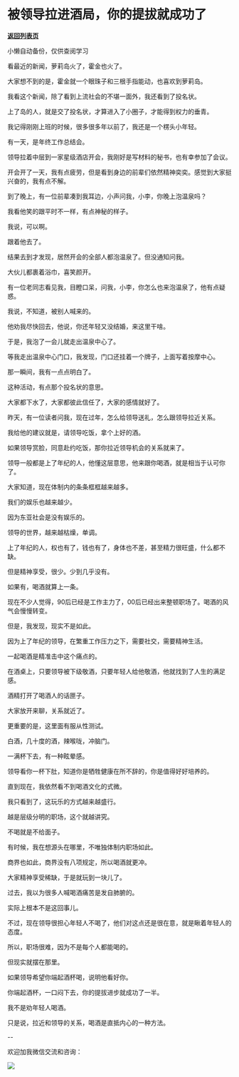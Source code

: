# 被领导拉进酒局，你的提拔就成功了

[**返回列表页**](/gzh/费曼的小茶馆)

小懒自动备份，仅供查阅学习

看最近的新闻，萝莉岛火了，霍金也火了。

  

大家想不到的是，霍金就一个眼珠子和三根手指能动，也喜欢到萝莉岛。

  

我看这个新闻，除了看到上流社会的不堪一面外，我还看到了投名状。

  

上了岛的人，就是交了投名状，才算进入了小圈子，才能得到权力的垂青。

  

我记得刚刚上班的时候，很多很多年以前了，我还是一个楞头小年轻。

  

有一天，是年终工作总结会。

  

领导拉着中层到一家星级酒店开会，我刚好是写材料的秘书，也有幸参加了会议。

  

开会开了一天，我有点疲劳，但是看到身边的前辈们依然精神奕奕。感觉到大家挺兴奋的，我有点不解。

  

到了晚上，有一位前辈凑到我耳边，小声问我，小李，你晚上泡温泉吗？

  

我看他笑的跟平时不一样，有点神秘的样子。

  

我说，可以啊。

  

跟着他去了。

  

结果去到才发现，居然开会的全部人都泡温泉了。但没通知问我。

  

大伙儿都裹着浴巾，喜笑颜开。

  

有一位老同志看见我，目瞪口呆，问我，小李，你怎么也来泡温泉了，他有点疑惑。

  

我说，不知道，被别人喊来的。

  

他劝我尽快回去，他说，你还年轻又没结婚，来这里干啥。

  

于是，我泡了一会儿就走出温泉中心了。

  

等我走出温泉中心门口，我发现，门口还挂着一个牌子，上面写着按摩中心。

  

那一瞬间，我有一点点明白了。

  

这种活动，有点那个投名状的意思。

  

大家都下水了，大家都彼此信任了，大家的感情就好了。

  

昨天，有一位读者问我，现在过年，怎么给领导送礼，怎么跟领导拉近关系。

  

我给他的建议就是，请领导吃饭，拿个上好的酒。

  

如果领导赏脸，同意赴约吃饭，那你拉近领导机会的关系就来了。

  

领导一般都是上了年纪的人，他懂这层意思，他来跟你喝酒，就是相当于认可你了。

  

大家知道，现在体制内的条条框框越来越多。

  

我们的娱乐也越来越少。

  

因为东亚社会是没有娱乐的。

  

领导的世界，越来越枯燥，单调。

  

上了年纪的人，权也有了，钱也有了，身体也不差，甚至精力很旺盛，什么都不缺。

  

但是精神享受，很少。少到几乎没有。

  

如果有，喝酒就算上一条。

  

现在不少人觉得，90后已经是工作主力了，00后已经出来整顿职场了。喝酒的风气会慢慢转变。

  

但是，我发现，现实不是如此。

  

因为上了年纪的领导，在繁重工作压力之下，需要社交，需要精神生活。

  

一起喝酒是精准击中这个痛点的。

  

在酒桌上，只要领导被下级敬酒，只要年轻人给他敬酒，他就找到了人生的满足感。

  

酒精打开了喝酒人的话匣子。

  

大家放开来聊，关系就近了。

  

更重要的是，这里面有服从性测试。

  

白酒，几十度的酒，辣喉咙，冲脑门。

  

一满杯下去，有一种眩晕感。

  

领导看你一杯下肚，知道你是牺牲健康在所不辞的，你是值得好好培养的。

  

直到现在，我依然看不到喝酒文化的式微。

  

我只看到了，这玩乐的方式越来越盛行。

  

越是层级分明的职场，这个就越讲究。

  

不喝就是不给面子。

  

有时候，我在想源头在哪里，不唯独体制内职场如此。

  

商界也如此，商界没有八项规定，所以喝酒就更冲。

  

大家精神享受稀缺，于是就玩到一块儿了。

  

过去，我以为很多人喊喝酒痛苦是发自肺腑的。

  

实际上根本不是这回事儿。

  

不过，现在领导很担心年轻人不喝了，他们对这点还是很在意，就是瞅着年轻人的态度。

  

所以，职场很难，因为不是每个人都能喝的。

  

但现实就摆在那里。

  

如果领导希望你端起酒杯喝，说明他看好你。

  

你端起酒杯，一口闷下去，你的提拔进步就成功了一半。

  

我不是劝年轻人喝酒。

  

只是说，拉近和领导的关系，喝酒是直抵内心的一种方法。

  

\--  

  

欢迎加我微信交流和咨询：  

![](https://mmbiz.qpic.cn/mmbiz_jpg/4ufdCXwkRArXJOgKic3pgrRsdiawr1ibm7mzPQvlZ8ceOlTw0g6TicS0NCIt6duqBrYAj2ElGykGf0WLqTeDmKEHJQ/640?wx_fmt=jpeg)

  

  

